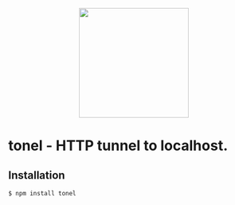 <p align="center">
  <img src="https://upload.wikimedia.org/wikipedia/commons/3/38/Oil_Barrel_graphic.png" height="220px">
</p>

# tonel - HTTP tunnel to localhost.

## Installation

    $ npm install tonel
